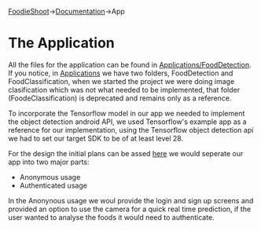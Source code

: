 [FoodieShoot](https://github.com/eamorgado/FoodieShoot/blob/master/README.md)->[Documentation](https://github.com/eamorgado/FoodieShoot/tree/master/Documentation)->App

# The Application
All the files for the application can be found in [Applications/FoodDetection](https://github.com/eamorgado/FoodieShoot/tree/master/Applications/FoodDetection). If you notice,
in [Applications](https://github.com/eamorgado/FoodieShoot/tree/master/Applications) we have two folders, FoodDetection and FoodClassification, when we started the project we were doing image clasification which was not what needed to be implemented, that folder (FoodeClassification) is deprecated and remains only as a reference.

To incorporate the Tensorflow model in our app we needed to implement the object detection android API, we used Tensorflow's example app as a reference for our implementation, using the Tensorflow object detection api we had to set our target SDK to be of at least level 28.

For the design the initial plans can be assed [here](https://github.com/eamorgado/FoodieShoot/issues/1) we would seperate our app into two major parts:
*   Anonymous usage
*   Authenticated usage

In the Anonynous usage we woul provide the login and sign up screens and provided an option to use the camera for a quick real time prediction, if the user wanted to analyse the foods it would need to authenticate.
